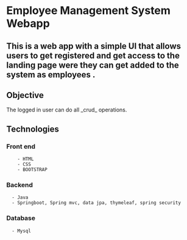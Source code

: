 # Employee Management System Webapp #

## This is a web app with a simple UI that allows users to get registered and get access to the landing page were they can get added to the system as employees .

 ## Objective ##
 <p>The logged in user can do all _crud_ operations. </p>


## Technologies ## 
    
### Front end ###
        - HTML 
        - CSS 
        - BOOTSTRAP 
     
     
      

   ### Backend  ###
      - Java
      - Springboot, Spring mvc, data jpa, thymeleaf, spring security

   ### Database ###
      - Mysql
    
